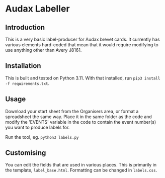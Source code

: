 # Audax Labeller

## Introduction

This is a very basic label-producer for Audax brevet cards. It currently has various elements hard-coded that mean that it would require modifying to use anything other than Avery J8161.

## Installation

This is built and tested on Python 3.11. With that installed, run `pip3 install -f requirements.txt`.

## Usage

Download your start sheet from the Organisers area, or format a spreadsheet the same way. Place it in the same folder as the code and modify the 'EVENTS' variable in the code to contain the event number(s) you want to produce labels for.

Run the tool, eg. `python3 labels.py`

## Customising

You can edit the fields that are used in various places. This is primarily in the template, `label_base.html`. Formatting can be changed in `labels.css`.
